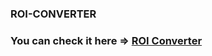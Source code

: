 ### ROI-CONVERTER

<h3>You can check it here => <a href="https://roi-converter.netlify.app/">ROI Converter</a></h3>